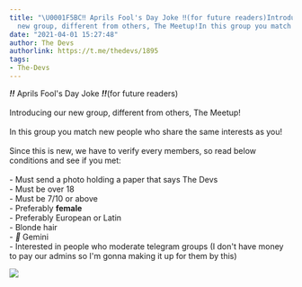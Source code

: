 ```yaml
---
title: "\U0001F5BC‼️ Aprils Fool's Day Joke ‼️(for future readers)Introducing our
  new group, different from others, The Meetup!In this group you match new peopl..."
date: "2021-04-01 15:27:48"
author: The Devs
authorlink: https://t.me/thedevs/1895
tags:
- The-Devs
---
```

<p><i class="emoji" style="background-image:url('//telegram.org/img/emoji/40/E280BC.png')"><b>‼️</b></i> Aprils Fool's Day Joke <i class="emoji" style="background-image:url('//telegram.org/img/emoji/40/E280BC.png')"><b>‼️</b></i>(for future readers)<br><br>Introducing our new group, different from others, The Meetup!<br><br>In this group you match new people who share the same interests as you!<br><br>Since this is new, we have to verify every members, so read below conditions and see if you met:<br><br>- Must send a photo holding a paper that says The Devs<br>- Must be over 18<br>- Must be 7/10 or above <br>- Preferably <b>female<br></b>- Preferably European or Latin<br>- Blonde hair<br>- <i class="emoji" style="background-image:url('//telegram.org/img/emoji/40/F09F92AB.png')"><b>💫</b></i> Gemini<br>- Interested in people who moderate telegram groups (I don't have money to pay our admins so I'm gonna making it up for them by this)</p><img src="https://cdn4.telesco.pe/file/f6XlS12q1ELtoCEsxQe_NYcg1aLAb7ZFrLt-eaqP6ahu4eTp9HonmyjLdI3NfgBPkN5pCUyGhRH7HvvBqO3uCYlAfcpWcOct1irB44ftBItmgDYwYwAzRuEHhr0eW2HdjRHNpnv5m1Fdu-Iuf63tFMJfbt1j7-t5aRZVAibPzrGnSbDRD255ZhymGzJ3aNTHsSOeEukwNt9vfbneiiCd-gxYQpq0FO_hZinFBU7auFlSWgRdk2twshCOTAgLpl_v-6GUoRz6rc2D0hCnIty_9dmJgOqh98CzVCSAjAL_O-WDodYY2CPceP_jBStarTIESyv3-m6ecE1frigqbhWvTw.jpg" referrerpolicy="no-referrer">